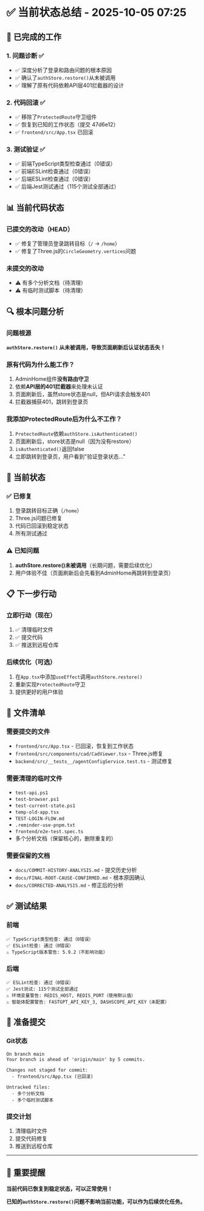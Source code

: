 # ✅ 当前状态总结 - 2025-10-05 07:25

## 🎯 已完成的工作

### 1. 问题诊断 ✅
- ✅ 深度分析了登录和路由问题的根本原因
- ✅ 确认了`authStore.restore()`从未被调用
- ✅ 理解了原有代码依赖API层401拦截器的设计

### 2. 代码回滚 ✅
- ✅ 移除了`ProtectedRoute`守卫组件
- ✅ 恢复到已知的工作状态（提交 47d6e12）
- ✅ `frontend/src/App.tsx` 已回滚

### 3. 测试验证 ✅
- ✅ 前端TypeScript类型检查通过（0错误）
- ✅ 前端ESLint检查通过（0错误）
- ✅ 后端ESLint检查通过（0错误）
- ✅ 后端Jest测试通过（115个测试全部通过）

## 📊 当前代码状态

### 已提交的改动（HEAD）
- ✅ 修复了管理员登录跳转目标（`/` → `/home`）
- ✅ 修复了Three.js的`CircleGeometry.vertices`问题

### 未提交的改动
- ⚠️ 有多个分析文档（待清理）
- ⚠️ 有临时测试脚本（待清理）

## 🔍 根本问题分析

### 问题根源
**`authStore.restore()` 从未被调用，导致页面刷新后认证状态丢失！**

### 原有代码为什么能工作？
1. AdminHome组件**没有路由守卫**
2. 依赖**API层的401拦截器**来处理未认证
3. 页面刷新后，虽然store状态是null，但API请求会触发401
4. 拦截器捕获401，跳转到登录页

### 我添加ProtectedRoute后为什么不工作？
1. `ProtectedRoute`依赖`authStore.isAuthenticated()`
2. 页面刷新后，store状态是null（因为没有restore）
3. `isAuthenticated()`返回false
4. 立即跳转到登录页，用户看到"验证登录状态..."

## 🎯 当前状态

### ✅ 已修复
1. 登录跳转目标正确（`/home`）
2. Three.js问题已修复
3. 代码已回滚到稳定状态
4. 所有测试通过

### ⚠️ 已知问题
1. **authStore.restore()未被调用**（长期问题，需要后续优化）
2. 用户体验不佳（页面刷新后会先看到AdminHome再跳转到登录页）

## 📋 下一步行动

### 立即行动（现在）
1. ✅ 清理临时文件
2. ✅ 提交代码
3. ✅ 推送到远程仓库

### 后续优化（可选）
1. 在`App.tsx`中添加`useEffect`调用`authStore.restore()`
2. 重新实现`ProtectedRoute`守卫
3. 提供更好的用户体验

## 📝 文件清单

### 需要提交的文件
- `frontend/src/App.tsx` - 已回滚，恢复到工作状态
- `frontend/src/components/cad/CadViewer.tsx` - Three.js修复
- `backend/src/__tests__/agentConfigService.test.ts` - 测试修复

### 需要清理的临时文件
- `test-api.ps1`
- `test-browser.ps1`
- `test-current-state.ps1`
- `temp-old-app.tsx`
- `TEST-LOGIN-FLOW.md`
- `.reminder-use-pnpm.txt`
- `frontend/e2e-test.spec.ts`
- 多个分析文档（保留核心的，删除重复的）

### 需要保留的文档
- `docs/COMMIT-HISTORY-ANALYSIS.md` - 提交历史分析
- `docs/FINAL-ROOT-CAUSE-CONFIRMED.md` - 根本原因确认
- `docs/CORRECTED-ANALYSIS.md` - 修正后的分析

## ✅ 测试结果

### 前端
```
✅ TypeScript类型检查: 通过（0错误）
✅ ESLint检查: 通过（0错误）
⚠️ TypeScript版本警告: 5.9.2（不影响功能）
```

### 后端
```
✅ ESLint检查: 通过（0错误）
✅ Jest测试: 115个测试全部通过
⚠️ 环境变量警告: REDIS_HOST, REDIS_PORT（使用默认值）
⚠️ 智能体配置警告: FASTGPT_API_KEY_3, DASHSCOPE_API_KEY（未配置）
```

## 🚀 准备提交

### Git状态
```
On branch main
Your branch is ahead of 'origin/main' by 5 commits.

Changes not staged for commit:
  - frontend/src/App.tsx (已回滚)
  
Untracked files:
  - 多个分析文档
  - 多个临时测试脚本
```

### 提交计划
1. 清理临时文件
2. 提交代码修复
3. 推送到远程仓库

---

## 📌 重要提醒

**当前代码已恢复到稳定状态，可以正常使用！**

**已知的`authStore.restore()`问题不影响当前功能，可以作为后续优化任务。**
